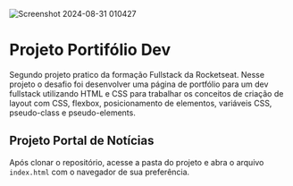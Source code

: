 ![Screenshot 2024-08-31 010427](https://github.com/user-attachments/assets/93788c8d-6e63-4a1d-954c-7d546c9bf612)

# Projeto Portifólio Dev

Segundo projeto pratico da formação Fullstack da Rocketseat. Nesse projeto o desafio foi desenvolver 
uma página de portfólio para um dev fullstack utilizando HTML e CSS para trabalhar os conceitos de criação de layout com CSS, flexbox, posicionamento de elementos, variáveis CSS, pseudo-class e pseudo-elements.

## Projeto Portal de Notícias

Após clonar o repositório, acesse a pasta do projeto e abra o arquivo `index.html` com o navegador de sua preferência.
